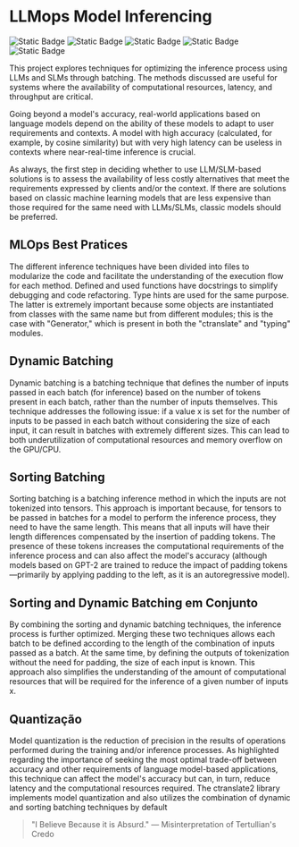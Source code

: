 # LLMops Model Inferencing
![Static Badge](https://img.shields.io/badge/PyTorch-%23ffffff?style=for-the-badge&logo=PyTorch&logoColor=black&labelColor=%23EE4C2C&color=white)
![Static Badge](https://img.shields.io/badge/HuggingFace-%23ffffff?style=for-the-badge&logo=HuggingFace&logoColor=black&labelColor=%23FFD21E&color=white)
![Static Badge](https://img.shields.io/badge/Transformers-%23ffffff?style=for-the-badge&logo=HuggingFace&logoColor=black&labelColor=%23FFD21E&color=white)
![Static Badge](https://img.shields.io/badge/Typing-%23ffffff?style=for-the-badge&logo=Python&logoColor=black&labelColor=%233776AB&color=white)
![Static Badge](https://img.shields.io/badge/ctranslate2-%23ffffff?style=for-the-badge&logo=Python&logoColor=black&labelColor=%233776AB&color=white)

This project explores techniques for optimizing the inference process using LLMs and SLMs through batching. The methods discussed are useful for systems where the availability of computational resources, latency, and throughput are critical.

Going beyond a model's accuracy, real-world applications based on language models depend on the ability of these models to adapt to user requirements and contexts. A model with high accuracy (calculated, for example, by cosine similarity) but with very high latency can be useless in contexts where near-real-time inference is crucial.

As always, the first step in deciding whether to use LLM/SLM-based solutions is to assess the availability of less costly alternatives that meet the requirements expressed by clients and/or the context. If there are solutions based on classic machine learning models that are less expensive than those required for the same need with LLMs/SLMs, classic models should be preferred.

## MLOps Best Pratices
The different inference techniques have been divided into files to modularize the code and facilitate the understanding of the execution flow for each method. Defined and used functions have docstrings to simplify debugging and code refactoring. Type hints are used for the same purpose. The latter is extremely important because some objects are instantiated from classes with the same name but from different modules; this is the case with "Generator," which is present in both the "ctranslate" and "typing" modules.

## Dynamic Batching
Dynamic batching is a batching technique that defines the number of inputs passed in each batch (for inference) based on the number of tokens present in each batch, rather than the number of inputs themselves. This technique addresses the following issue: if a value x is set for the number of inputs to be passed in each batch without considering the size of each input, it can result in batches with extremely different sizes. This can lead to both underutilization of computational resources and memory overflow on the GPU/CPU.

## Sorting Batching

Sorting batching is a batching inference method in which the inputs are not tokenized into tensors. This approach is important because, for tensors to be passed in batches for a model to perform the inference process, they need to have the same length. This means that all inputs will have their length differences compensated by the insertion of padding tokens. The presence of these tokens increases the computational requirements of the inference process and can also affect the model's accuracy (although models based on GPT-2 are trained to reduce the impact of padding tokens—primarily by applying padding to the left, as it is an autoregressive model).

## Sorting and Dynamic Batching em Conjunto

By combining the sorting and dynamic batching techniques, the inference process is further optimized. Merging these two techniques allows each batch to be defined according to the length of the combination of inputs passed as a batch. At the same time, by defining the outputs of tokenization without the need for padding, the size of each input is known. This approach also simplifies the understanding of the amount of computational resources that will be required for the inference of a given number of inputs x.

## Quantização

Model quantization is the reduction of precision in the results of operations performed during the training and/or inference processes. As highlighted regarding the importance of seeking the most optimal trade-off between accuracy and other requirements of language model-based applications, this technique can affect the model's accuracy but can, in turn, reduce latency and the computational resources required. The ctranslate2 library implements model quantization and also utilizes the combination of dynamic and sorting batching techniques by default

> "I Believe Because it is Absurd."
> — Misinterpretation of Tertullian's Credo
